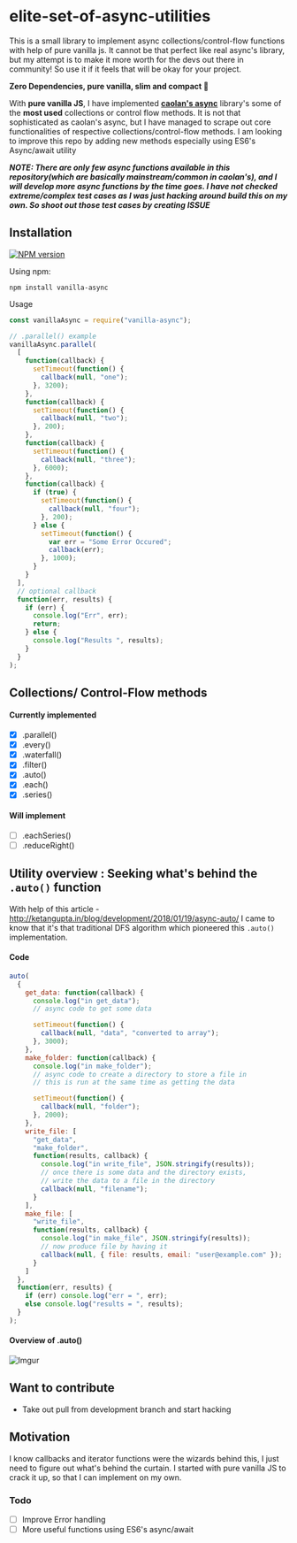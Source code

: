 # elite-set-of-async-utilities

This is a small library to implement async collections/control-flow functions with help of pure vanilla js. It cannot be that perfect like real async's library, but my attempt is to make it more worth for the devs out there in community! So use it if it feels that will be okay for your project.

**Zero Dependencies, pure vanilla, slim and compact :wrench:**

With **pure vanilla JS**, I have implemented **[caolan's async](https://github.com/caolan/async)** library's some of the **most used** collections or control flow methods. It is not that sophisticated as caolan's async, but I have managed to scrape out core functionalities of respective collections/control-flow methods. I am looking to improve this repo by adding new methods especially using ES6's Async/await utility

**_NOTE: There are only few async functions available in this repository(which are basically mainstream/common in caolan's), and I will develop more async functions by the time goes. I have not checked extreme/complex test cases as I was just hacking around build this on my own. So shoot out those test cases by creating ISSUE_**

## Installation

[![NPM version](https://img.shields.io/badge/npm-1.0.8-brightgreen.svg)](https://www.npmjs.com/package/vanilla-async)

Using npm:

```
npm install vanilla-async
```

Usage

```js
const vanillaAsync = require("vanilla-async");

// .parallel() example
vanillaAsync.parallel(
  [
    function(callback) {
      setTimeout(function() {
        callback(null, "one");
      }, 3200);
    },
    function(callback) {
      setTimeout(function() {
        callback(null, "two");
      }, 200);
    },
    function(callback) {
      setTimeout(function() {
        callback(null, "three");
      }, 6000);
    },
    function(callback) {
      if (true) {
        setTimeout(function() {
          callback(null, "four");
        }, 200);
      } else {
        setTimeout(function() {
          var err = "Some Error Occured";
          callback(err);
        }, 1000);
      }
    }
  ],
  // optional callback
  function(err, results) {
    if (err) {
      console.log("Err", err);
      return;
    } else {
      console.log("Results ", results);
    }
  }
);
```

## Collections/ Control-Flow methods

#### Currently implemented

- [x] .parallel()
- [x] .every()
- [x] .waterfall()
- [x] .filter()
- [x] .auto()
- [x] .each()
- [x] .series()

#### Will implement

- [ ] .eachSeries()
- [ ] .reduceRight()

## Utility overview : Seeking what's behind the `.auto()` function

With help of this article - http://ketangupta.in/blog/development/2018/01/19/async-auto/ I came to know that it's that traditional DFS algorithm which pioneered this `.auto()` implementation.

#### Code

```js
auto(
  {
    get_data: function(callback) {
      console.log("in get_data");
      // async code to get some data

      setTimeout(function() {
        callback(null, "data", "converted to array");
      }, 3000);
    },
    make_folder: function(callback) {
      console.log("in make_folder");
      // async code to create a directory to store a file in
      // this is run at the same time as getting the data

      setTimeout(function() {
        callback(null, "folder");
      }, 2000);
    },
    write_file: [
      "get_data",
      "make_folder",
      function(results, callback) {
        console.log("in write_file", JSON.stringify(results));
        // once there is some data and the directory exists,
        // write the data to a file in the directory
        callback(null, "filename");
      }
    ],
    make_file: [
      "write_file",
      function(results, callback) {
        console.log("in make_file", JSON.stringify(results));
        // now produce file by having it
        callback(null, { file: results, email: "user@example.com" });
      }
    ]
  },
  function(err, results) {
    if (err) console.log("err = ", err);
    else console.log("results = ", results);
  }
);
```

#### Overview of .auto()

![Imgur](https://i.imgur.com/XDFKjMU.png)

## Want to contribute

- Take out pull from development branch and start hacking

## Motivation

I know callbacks and iterator functions were the wizards behind this, I just need to figure out what's behind the curtain. I started with pure vanilla JS to crack it up, so that I can implement on my own.

### Todo

- [ ] Improve Error handling
- [ ] More useful functions using ES6's async/await
